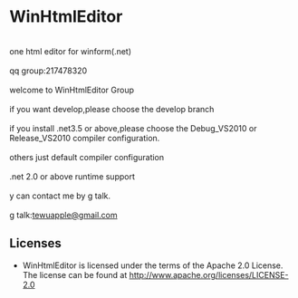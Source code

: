 WinHtmlEditor
=============

<br>one html editor for winform(.net)</br>
<br>qq group:217478320</br>
<br>welcome to WinHtmlEditor Group</br>
<br>if you want develop,please choose the develop branch</br>
<br>if you install .net3.5 or above,please choose the Debug_VS2010 or Release_VS2010 compiler configuration.</br>
<br>others just default compiler configuration</br>
<br>.net 2.0 or above runtime support</br>
<br>y can contact me by g talk.</br>
<br>g talk:tewuapple@gmail.com</br>

Licenses
--------

- WinHtmlEditor is licensed under the terms of the Apache 2.0 License. The license can be found at
  http://www.apache.org/licenses/LICENSE-2.0